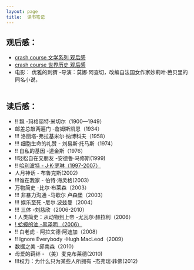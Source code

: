 ```yaml
---
layout: page
title:  读书笔记
---
```

## 观后感： <br>
* [crash course 文学系列 观后感](/读后感/crashcourse1)
* [crash course 世界历史 观后感](/读后感/crashcourse2-history)
* 电影： 优雅的刺猬 -导演：莫娜·阿查切，改编自法国女作家妙莉叶·芭贝里的同名小说，
<br><br>

## 读后感： <br>

* !! 飘 -玛格丽特·米切尔（1900—1949）
* 邮差总敲两遍门 -詹姆斯凯恩（1934）
* !!! 洛丽塔-弗拉基米尔·纳博科夫（1958）
* !!! 细胞生命的礼赞 - 刘易斯·托马斯（1974）
* !! 自私的基因 -道金斯（1976）
* !!轻松自在交朋友 -安德鲁·马修斯(1999)
* !! [哈利波特 - J·K·罗琳（1997-2007）](/读后感/harrypotter)
* 人月神话 - 布鲁克斯(2002) 
* !!!谁在我家 - 伯特·海灵格(2003)
* 万物简史 -比尔·布莱森（2003）
* !!! 非暴力沟通 -马歇尔 卢森堡（2003）
* !!! 娱乐至死 -尼尔.波兹曼（2004）
* !!! 三体 -刘慈欣（2006-2010）
* ! 人类简史：从动物到上帝 -尤瓦尔·赫拉利（2006）
* [! 蛤蟆的油 -黑泽明 （2006）](/读后感/蛤蟆的油)
* !! 白老虎 - 阿拉文德·阿迪加（2008）
* !! Ignore Everybody -Hugh MacLeod（2009）
* 数据之美 -邱南森（2010）
* 母爱的羁绊 - （美）麦克布莱德(2010)
* !!!权力：为什么只为某些人所拥有 -杰弗瑞·菲佛(2012)



